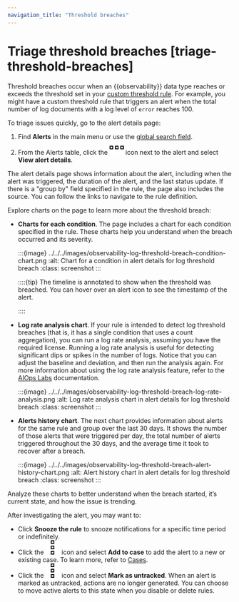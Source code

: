 ```yaml
---
navigation_title: "Threshold breaches"
---
```


# Triage threshold breaches [triage-threshold-breaches]


Threshold breaches occur when an {{observability}} data type reaches or exceeds the threshold set in your [custom threshold rule](../../../solutions/observability/incident-management/create-custom-threshold-rule.md). For example, you might have a custom threshold rule that triggers an alert when the total number of log documents with a log level of `error` reaches 100.

To triage issues quickly, go to the alert details page:

1. Find **Alerts** in the main menu or use the [global search field](../../../explore-analyze/find-and-organize/find-apps-and-objects.md).
2. From the Alerts table, click the ![More actions](../../../images/observability-boxesHorizontal.svg "") icon next to the alert and select **View alert details**.

The alert details page shows information about the alert, including when the alert was triggered, the duration of the alert, and the last status update. If there is a "group by" field specified in the rule, the page also includes the source. You can follow the links to navigate to the rule definition.

Explore charts on the page to learn more about the threshold breach:

* **Charts for each condition**. The page includes a chart for each condition specified in the rule. These charts help you understand when the breach occurred and its severity.

    :::{image} ../../../images/observability-log-threshold-breach-condition-chart.png
    :alt: Chart for a condition in alert details for log threshold breach
    :class: screenshot
    :::

    ::::{tip}
    The timeline is annotated to show when the threshold was breached. You can hover over an alert icon to see the timestamp of the alert.

    ::::

* **Log rate analysis chart**. If your rule is intended to detect log threshold breaches (that is, it has a single condition that uses a count aggregation), you can run a log rate analysis, assuming you have the required license. Running a log rate analysis is useful for detecting significant dips or spikes in the number of logs. Notice that you can adjust the baseline and deviation, and then run the analysis again. For more information about using the log rate analysis feature, refer to the [AIOps Labs](../../../explore-analyze/machine-learning/machine-learning-in-kibana/xpack-ml-aiops.md#log-rate-analysis) documentation.

    :::{image} ../../../images/observability-log-threshold-breach-log-rate-analysis.png
    :alt: Log rate analysis chart in alert details for log threshold breach
    :class: screenshot
    :::

* **Alerts history chart**. The next chart provides information about alerts for the same rule and group over the last 30 days. It shows the number of those alerts that were triggered per day, the total number of alerts triggered throughout the 30 days, and the average time it took to recover after a breach.

    :::{image} ../../../images/observability-log-threshold-breach-alert-history-chart.png
    :alt: Alert history chart in alert details for log threshold breach
    :class: screenshot
    :::


Analyze these charts to better understand when the breach started, it’s current state, and how the issue is trending.

After investigating the alert, you may want to:

* Click **Snooze the rule** to snooze notifications for a specific time period or indefinitely.
* Click the ![Actions](../../../images/observability-boxesVertical.svg "") icon and select **Add to case** to add the alert to a new or existing case. To learn more, refer to [Cases](../../../solutions/observability/incident-management/cases.md).
* Click the ![Actions](../../../images/observability-boxesVertical.svg "") icon and select **Mark as untracked**. When an alert is marked as untracked, actions are no longer generated. You can choose to move active alerts to this state when you disable or delete rules.
